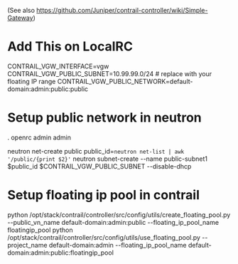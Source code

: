 (See also https://github.com/Juniper/contrail-controller/wiki/Simple-Gateway)

# Add This on LocalRC

CONTRAIL_VGW_INTERFACE=vgw
CONTRAIL_VGW_PUBLIC_SUBNET=10.99.99.0/24 # replace with your floating IP range
CONTRAIL_VGW_PUBLIC_NETWORK=default-domain:admin:public:public

# Setup public network in neutron

. openrc admin admin

neutron net-create public
public_id=`neutron net-list | awk '/public/{print $2}'`
neutron subnet-create --name public-subnet1 $public_id $CONTRAIL_VGW_PUBLIC_SUBNET --disable-dhcp

# Setup floating ip pool in contrail

python /opt/stack/contrail/controller/src/config/utils/create_floating_pool.py --public_vn_name default-domain:admin:public --floating_ip_pool_name floatingip_pool
python /opt/stack/contrail/controller/src/config/utils/use_floating_pool.py --project_name default-domain:admin --floating_ip_pool_name default-domain:admin:public:floatingip_pool
